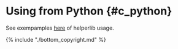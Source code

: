 # Using from Python {#c_python}

See exempamples [here](https://github.com/grodansparadis/pyvscp/tree/master/vscp) of helperlib usage.

{% include "./bottom_copyright.md" %}